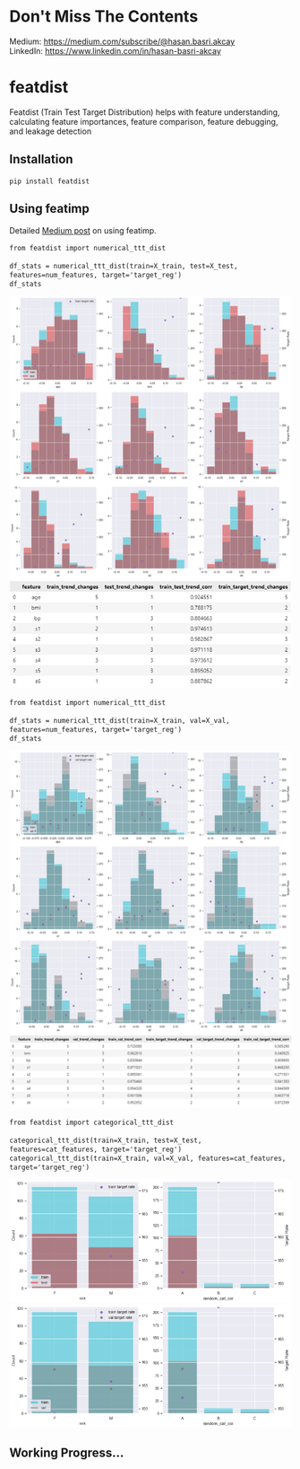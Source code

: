# Don't Miss The Contents
Medium: https://medium.com/subscribe/@hasan.basri.akcay <br />
LinkedIn: https://www.linkedin.com/in/hasan-basri-akcay

# featdist
Featdist (Train Test Target Distribution) helps with feature understanding, calculating feature importances, feature comparison, feature debugging, and leakage detection

## Installation
```
pip install featdist
```

## Using featimp
Detailed [Medium post](https://medium.com/@hasan.basri.akcay) on using featimp.

```
from featdist import numerical_ttt_dist

df_stats = numerical_ttt_dist(train=X_train, test=X_test, features=num_features, target='target_reg')
df_stats
```
<img src="/outputs/numerical_ttt_train_test.png?raw=true"/>
<img src="/outputs/numerical_ttt_train_test_df.png?raw=true"/>

```
from featdist import numerical_ttt_dist

df_stats = numerical_ttt_dist(train=X_train, val=X_val, features=num_features, target='target_reg')
df_stats
```
<img src="/outputs/numerical_ttt_train_val.png?raw=true"/>
<img src="/outputs/numerical_ttt_train_val_df.png?raw=true"/>

```
from featdist import categorical_ttt_dist

categorical_ttt_dist(train=X_train, test=X_test, features=cat_features, target='target_reg')
categorical_ttt_dist(train=X_train, val=X_val, features=cat_features, target='target_reg')
```
<img src="/outputs/categorical_ttt_train_test.png?raw=true"/>
<img src="/outputs/categorical_ttt_train_val.png?raw=true"/>

## Working Progress...
